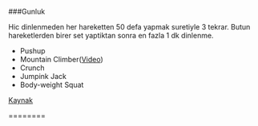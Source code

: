 ###Gunluk

Hic dinlenmeden her hareketten 50 defa yapmak suretiyle 3 tekrar. Butun hareketlerden birer set yaptiktan sonra en fazla 1 dk dinlenme.

- Pushup
- Mountain Climber([Video](http://www.youtube.com/watch?v=nmwgirgXLYM))
- Crunch
- Jumpink Jack
- Body-weight Squat

[Kaynak](http://www.menshealth.com/fitness/bodyweight-circuit-workout)

========

